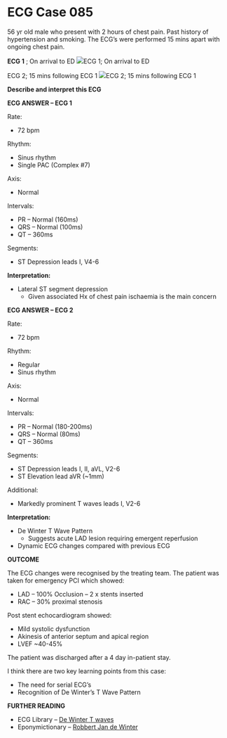 # ECG Case 085


56 yr old male who present with 2 hours of chest pain. Past history of hypertension and smoking. The ECG’s were performed 15 mins apart with ongoing chest pain.



**ECG 1** ; On arrival to ED
![](https://litfl.com/wp-content/uploads/2018/08/ECG-Case-085a-LITFL-Top-100-EKG.jpg)ECG 1; On arrival to ED


ECG 2; 15 mins following ECG 1
![](https://litfl.com/wp-content/uploads/2018/08/ECG-Case-085b-LITFL-Top-100-EKG.jpg)ECG 2; 15 mins following ECG 1



**Describe and interpret this ECG** 

**ECG ANSWER – ECG 1** 


Rate:


- 72 bpm


Rhythm:


- Sinus rhythm
- Single PAC (Complex #7)


Axis:


- Normal 


Intervals:


- PR – Normal (160ms)
- QRS – Normal (100ms)
- QT – 360ms


Segments:

- ST Depression leads I, V4-6



**Interpretation:** 

- Lateral ST segment depression
	- Given associated Hx of chest pain ischaemia is the main concern

**ECG ANSWER – ECG 2** 


Rate:


- 72 bpm


Rhythm:


- Regular
- Sinus rhythm


Axis:


- Normal 


Intervals:


- PR – Normal (180-200ms)
- QRS – Normal (80ms)
- QT – 360ms


Segments:

- ST Depression leads I, II, aVL, V2-6
- ST Elevation lead aVR (~1mm)


Additional:

- Markedly prominent T waves leads I, V2-6



**Interpretation:** 

- De Winter T Wave Pattern
	- Suggests acute LAD lesion requiring emergent reperfusion 
- Dynamic ECG changes compared with previous ECG

**OUTCOME** 


The ECG changes were recognised by the treating team. The patient was taken for emergency PCI which showed:

- LAD – 100% Occlusion – 2 x stents inserted
- RAC – 30% proximal stenosis


Post stent echocardiogram showed:

- Mild systolic dysfunction
- Akinesis of anterior septum and apical region
- LVEF ~40-45%


The patient was discharged after a 4 day in-patient stay.


I think there are two key learning points from this case:
- The need for serial ECG’s
- Recognition of De Winter’s T Wave Pattern

**FURTHER READING** 

- ECG Library – [De Winter T waves](https://litfl.com/de-winter-t-wave-ecg-library/)
- Eponymictionary – [Robbert Jan de Winter](https://litfl.com/robbert-de-winter/)

